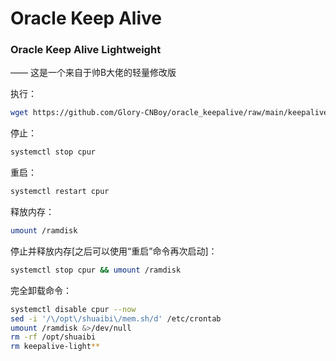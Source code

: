 # Oracle Keep Alive 

### Oracle Keep Alive Lightweight
—— 这是一个来自于帅B大佬的轻量修改版

执行：
```bash
wget https://github.com/Glory-CNBoy/oracle_keepalive/raw/main/keepalive-light.sh && bash keepalive-light.sh
```

停止：
```bash
systemctl stop cpur
```

重启：
```bash
systemctl restart cpur
```

释放内存：
```bash
umount /ramdisk
```

停止并释放内存[之后可以使用“重启”命令再次启动]：
```bash
systemctl stop cpur && umount /ramdisk
```

完全卸载命令：
```bash
systemctl disable cpur --now
sed -i '/\/opt\/shuaibi\/mem.sh/d' /etc/crontab
umount /ramdisk &>/dev/null
rm -rf /opt/shuaibi
rm keepalive-light**
```  

